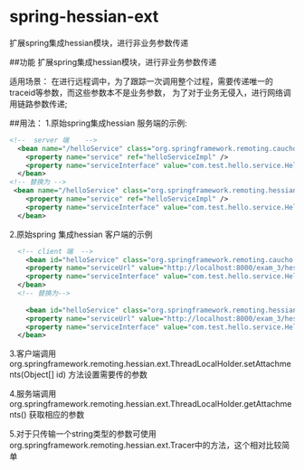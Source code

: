 # spring-hessian-ext
扩展spring集成hessian模块，进行非业务参数传递



##功能
扩展spring集成hessian模块，进行非业务参数传递

适用场景：
在进行远程调中，为了跟踪一次调用整个过程，需要传递唯一的traceid等参数，而这些参数本不是业务参数，
为了对于业务无侵入，进行网络调用链路参数传递;

##用法：
1.原始spring集成hessian 服务端的示例:
```xml
<!--  server 端    -->
  <bean name="/helloService" class="org.springframework.remoting.caucho.HessianServiceExporter">  
    <property name="service" ref="helloServiceImpl" />  
    <property name="serviceInterface" value="com.test.hello.service.HelloService" />  
  </bean>  
<!-- 替换为 -->
 <bean name="/helloService" class="org.springframework.remoting.hessian.ext.HessianServerServiceExporter">  
    <property name="service" ref="helloServiceImpl" />  
    <property name="serviceInterface" value="com.test.hello.service.HelloService" />  
  </bean>  
```

2.原始spring 集成hessian 客户端的示例
```xml
  <!-- client 端  -->
    <bean id="helloService" class="org.springframework.remoting.caucho.HessianProxyFactoryBean">  
    <property name="serviceUrl" value="http://localhost:8000/exam_3/hessian/helloService" />  
    <property name="serviceInterface" value="com.test.hello.service.HelloService" />
  </bean>  
  <!-- 替换为-->
  
    <bean id="helloService" class="org.springframework.remoting.hessian.ext.HessianClientFactoryBean">  
    <property name="serviceUrl" value="http://localhost:8000/exam_3/hessian/helloService" />  
    <property name="serviceInterface" value="com.test.hello.service.HelloService" />     
  </bean>
```


3.客户端调用 
org.springframework.remoting.hessian.ext.ThreadLocalHolder.setAttachments(Object[] id) 
方法设置需要传的参数

4.服务端调用
org.springframework.remoting.hessian.ext.ThreadLocalHolder.getAttachments()
获取相应的参数 

5.对于只传输一个string类型的参数可使用
org.springframework.remoting.hessian.ext.Tracer中的方法，这个相对比较简单
